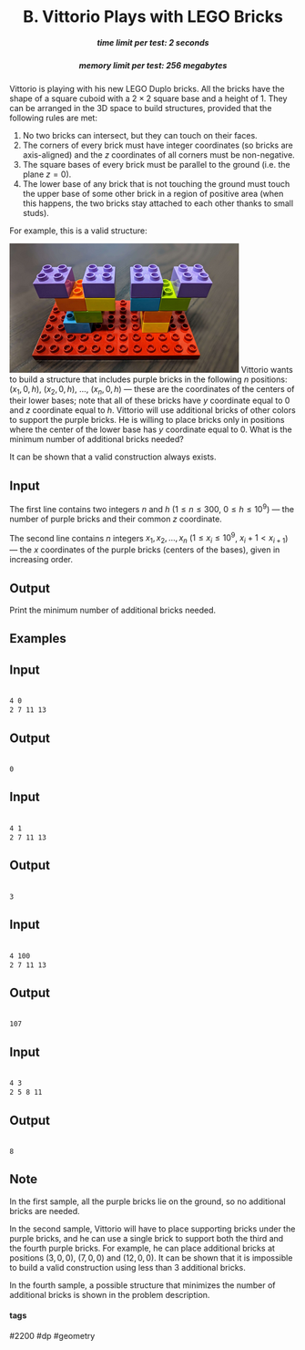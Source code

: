 <h1 style='text-align: center;'> B. Vittorio Plays with LEGO Bricks</h1>

<h5 style='text-align: center;'>time limit per test: 2 seconds</h5>
<h5 style='text-align: center;'>memory limit per test: 256 megabytes</h5>

Vittorio is playing with his new LEGO Duplo bricks. All the bricks have the shape of a square cuboid with a $2 \times 2$ square base and a height of $1$. They can be arranged in the 3D space to build structures, provided that the following rules are met:

1. No two bricks can intersect, but they can touch on their faces.
2. The corners of every brick must have integer coordinates (so bricks are axis-aligned) and the $z$ coordinates of all corners must be non-negative.
3. The square bases of every brick must be parallel to the ground (i.e. the plane $z=0$).
4. The lower base of any brick that is not touching the ground must touch the upper base of some other brick in a region of positive area (when this happens, the two bricks stay attached to each other thanks to small studs).

For example, this is a valid structure:

 ![](images/9afb503018bc602002aa5e9fefb7b294f7df1d8d.png) Vittorio wants to build a structure that includes purple bricks in the following $n$ positions: $(x_1, 0, h)$, $(x_2, 0, h)$, $\dots$, $(x_n, 0, h)$ — these are the coordinates of the centers of their lower bases; note that all of these bricks have $y$ coordinate equal to $0$ and $z$ coordinate equal to $h$. Vittorio will use additional bricks of other colors to support the purple bricks. He is willing to place bricks only in positions where the center of the lower base has $y$ coordinate equal to $0$. What is the minimum number of additional bricks needed?

It can be shown that a valid construction always exists.

## Input

The first line contains two integers $n$ and $h$ ($1 \le n \le 300$, $0 \le h \le 10^9$) — the number of purple bricks and their common $z$ coordinate.

The second line contains $n$ integers $x_1, \, x_2, \, \dots, \, x_n$ ($1 \le x_i \le 10^9$, $x_i + 1 < x_{i+1}$) — the $x$ coordinates of the purple bricks (centers of the bases), given in increasing order.

## Output

Print the minimum number of additional bricks needed.

## Examples

## Input


```

4 0
2 7 11 13

```
## Output


```

0

```
## Input


```

4 1
2 7 11 13

```
## Output


```

3

```
## Input


```

4 100
2 7 11 13

```
## Output


```

107

```
## Input


```

4 3
2 5 8 11

```
## Output


```

8

```
## Note

In the first sample, all the purple bricks lie on the ground, so no additional bricks are needed.

In the second sample, Vittorio will have to place supporting bricks under the purple bricks, and he can use a single brick to support both the third and the fourth purple bricks. For example, he can place additional bricks at positions $(3, 0, 0)$, $(7, 0, 0)$ and $(12, 0, 0)$. It can be shown that it is impossible to build a valid construction using less than $3$ additional bricks.

In the fourth sample, a possible structure that minimizes the number of additional bricks is shown in the problem description.



#### tags 

#2200 #dp #geometry 